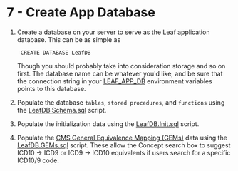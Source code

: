 # 7 - Create App Database

1. Create a database on your server to serve as the Leaf application database. This can be as simple as

        CREATE DATABASE LeafDB 

    Though you should probably take into consideration storage and so on first. The database name can be whatever you'd like, and be sure that the connection string in your [LEAF_APP_DB](../app/#setting-environment-variables) environment variables points to this database.

2. Populate the database `tables`, `stored procedures`, and `functions` using the <a href="https://github.com/uwrit/leaf/blob/master/src/db/build/LeafDB.Schema.sql" target="_blank">LeafDB.Schema.sql</a> script.

3. Populate the initialization data using the <a href="https://github.com/uwrit/leaf/blob/master/src/db/build/LeafDB.Init.sql" target="_blank">LeafDB.Init.sql</a> script.

4. Populate the <a href="https://www.cms.gov/Medicare/Coding/ICD10/2018-ICD-10-CM-and-GEMs.html" target="_blank">CMS General Equivalence Mapping (GEMs)</a> data using the <a href="https://github.com/uwrit/leaf-scripts/blob/master/GEMs/LeafDB.GEMs.sql" target="_blank">LeafDB.GEMs.sql</a> script. These allow the Concept search box to suggest ICD10 -> ICD9 or ICD9 -> ICD10 equivalents if users search for a specific ICD10/9 code.